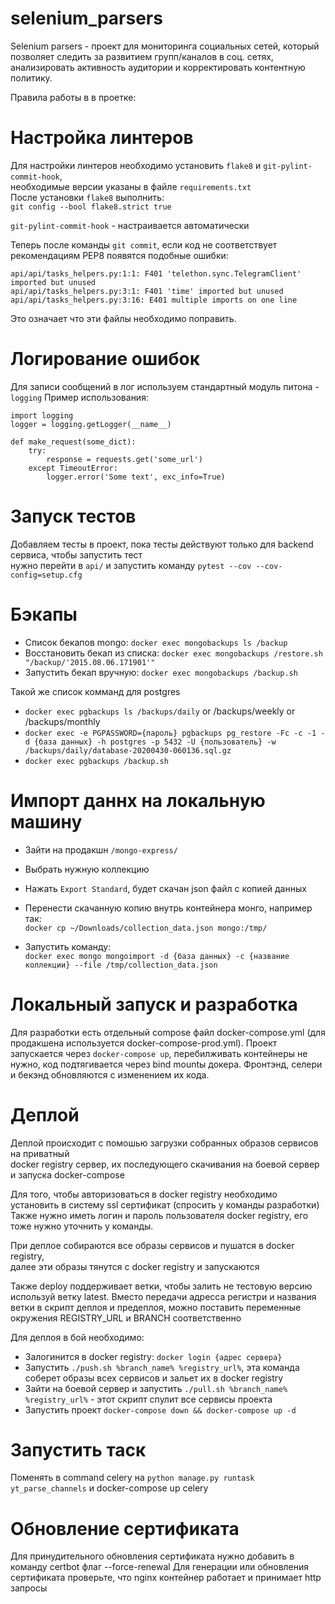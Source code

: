 # selenium_parsers
Selenium parsers - проект для мониторинга социальных сетей, который позволяет следить за развитием групп/каналов в соц. сетях,
анализировать активность аудитории и корректировать контентную политику.

Правила работы в в проетке:
# Настройка линтеров
Для настройки линтеров необходимо установить `flake8` и `git-pylint-commit-hook`,  
необходимые версии указаны в файле `requirements.txt`  
После установки `flake8` выполнить:  
`git config --bool flake8.strict true`

`git-pylint-commit-hook` - настраивается автоматически

Теперь после команды `git commit`, если код не соответствует рекомендациям PEP8 появятся подобные ошибки:
```
api/api/tasks_helpers.py:1:1: F401 'telethon.sync.TelegramClient' imported but unused
api/api/tasks_helpers.py:3:1: F401 'time' imported but unused
api/api/tasks_helpers.py:3:16: E401 multiple imports on one line
```  
Это означает что эти файлы необходимо поправить.

# Логирование ошибок
Для записи сообщений в лог используем стандартный модуль питона - `logging`
Пример использования:
```
import logging
logger = logging.getLogger(__name__)

def make_request(some_dict):
    try:
        response = requests.get('some_url')
    except TimeoutError:
        logger.error('Some text', exc_info=True)
```

# Запуск тестов
Добавляем тесты в проект, пока тесты действуют только для backend сервиса, чтобы запустить тест  
нужно перейти в `api/` и запустить команду `pytest --cov --cov-config=setup.cfg`
 
# Бэкапы
* Список бекапов mongo: `docker exec mongobackups ls /backup`
* Восстановить бекап из списка: `docker exec mongobackups /restore.sh "/backup/'2015.08.06.171901'"`
* Запустить бекап вручную: `docker exec mongobackups /backup.sh`

Такой же список комманд для postgres
* `docker exec pgbackups ls /backups/daily` or /backups/weekly or /backups/monthly
* `docker exec -e PGPASSWORD={пароль} pgbackups pg_restore -Fc -c -1 -d {база данных} -h postgres -p 5432 -U {пользователь} -w /backups/daily/database-20200430-060136.sql.gz`
* `docker exec pgbackups /backup.sh`

# Импорт даннх на локальную машину
* Зайти на продакшн `/mongo-express/` 
* Выбрать нужную коллекцию
* Нажать `Export Standard`, будет скачан json файл с копией данных
* Перенести скачанную копию внутрь контейнера монго, например так:   
  `docker cp ~/Downloads/collection_data.json mongo:/tmp/`
   
* Запустить команду:  
  `docker exec mongo mongoimport -d {база данных} -c {название коллекции} --file /tmp/collection_data.json`

# Локальный запуск и разработка
Для разработки есть отдельный compose файл docker-compose.yml (для продакшена используется docker-compose-prod.yml). Проект запускается через `docker-compose up`, перебилживать контейнеры не нужно, код подтягивается через bind mountы докера. Фронтэнд, селери и бекэнд обновляются с изменением их кода.

# Деплой
Деплой происходит с помошью загрузки собранных образов сервисов на приватный  
docker registry сервер, их последующего скачивания на боевой сервер   
и запуска docker-compose    
  
Для того, чтобы авторизоваться в docker registry необходимо установить в систему ssl сертификат (спросить у команды разработки)  
Также нужно иметь логин и пароль пользователя docker registry, его тоже нужно уточнить у команды.  
  
При деплое собираются все образы сервисов и пушатся в  docker registry,  
далее эти образы тянутся с docker registry и запускаются

Также deploy поддерживает ветки, чтобы залить не тестовую версию используй ветку latest.
Вместо передачи адресса регистри и названия ветки в скрипт деплоя и предеплоя, можно поставить переменные окружения REGISTRY_URL и BRANCH соответственно

Для деплоя в бой необходимо:
* Залогинится в docker registry: `docker login {адрес сервера}`   
* Запустить `./push.sh %branch_name% %registry_url%`, эта команда соберет образы всех сервисов и зальет их в docker registry
* Зайти на боевой сервер и запустить `./pull.sh %branch_name% %registry_url%` - этот скрипт спулит все сервисы проекта
* Запустить проект `docker-compose down && docker-compose up -d`

# Запустить таск
Поменять в command celery на `python manage.py runtask yt_parse_channels` и docker-compose up celery

# Обновление сертификата
Для принудительного обновления сертификата нужно добавить в команду certbot флаг --force-renewal
Для генерации или обновления сертификата проверьте, что nginx контейнер работает и принимает http запросы
